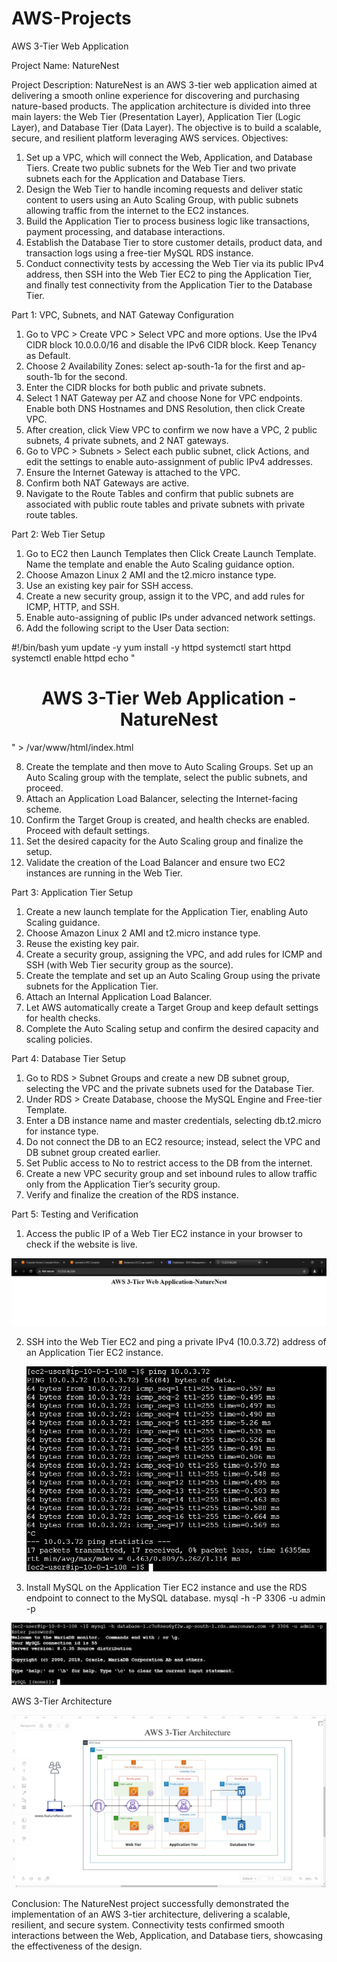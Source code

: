 # AWS-Projects
AWS 3-Tier Web Application

Project Name: NatureNest

Project Description:
NatureNest is an AWS 3-tier web application aimed at delivering a smooth online experience for discovering and purchasing nature-based products. The application architecture is divided into three main layers: the Web Tier (Presentation Layer), Application Tier (Logic Layer), and Database Tier (Data Layer). The objective is to build a scalable, secure, and resilient platform leveraging AWS services.
Objectives:
1.	Set up a VPC, which will connect the Web, Application, and Database Tiers. Create two public subnets for the Web Tier and two private subnets each for the Application and Database Tiers.
2.	Design the Web Tier to handle incoming requests and deliver static content to users using an Auto Scaling Group, with public subnets allowing traffic from the internet to the EC2 instances.
3.	Build the Application Tier to process business logic like transactions, payment processing, and database interactions.
4.	Establish the Database Tier to store customer details, product data, and transaction logs using a free-tier MySQL RDS instance.
5.	Conduct connectivity tests by accessing the Web Tier via its public IPv4 address, then SSH into the Web Tier EC2 to ping the Application Tier, and finally test connectivity from the Application Tier to the Database Tier.
 
Part 1: VPC, Subnets, and NAT Gateway Configuration
1.	Go to VPC > Create VPC > Select VPC and more options. Use the IPv4 CIDR block 10.0.0.0/16 and disable the IPv6 CIDR block. Keep Tenancy as Default.
2.	Choose 2 Availability Zones: select ap-south-1a for the first and ap-south-1b for the second.
3.	Enter the CIDR blocks for both public and private subnets.
4.	Select 1 NAT Gateway per AZ and choose None for VPC endpoints. Enable both DNS Hostnames and DNS Resolution, then click Create VPC.
5.	After creation, click View VPC to confirm we now have a VPC, 2 public subnets, 4 private subnets, and 2 NAT gateways.
6.	Go to VPC > Subnets > Select each public subnet, click Actions, and edit the settings to enable auto-assignment of public IPv4 addresses.
7.	Ensure the Internet Gateway is attached to the VPC.
8.	Confirm both NAT Gateways are active.
9.	Navigate to the Route Tables and confirm that public subnets are associated with public route tables and private subnets with private route tables.
 
Part 2: Web Tier Setup
1.	Go to EC2 then Launch Templates then Click Create Launch Template. Name the template and enable the Auto Scaling guidance option.
2.	Choose Amazon Linux 2 AMI and the t2.micro instance type.
3.	Use an existing key pair for SSH access.
4.	Create a new security group, assign it to the VPC, and add rules for ICMP, HTTP, and SSH.
5.	Enable auto-assigning of public IPs under advanced network settings.
6.	Add the following script to the User Data section:
   
#!/bin/bash
yum update -y
yum install -y httpd
systemctl start httpd
systemctl enable httpd
echo "<center><h1> AWS 3-Tier Web Application - NatureNest</h1></center>" > /var/www/html/index.html

8.	Create the template and then move to Auto Scaling Groups. Set up an Auto Scaling group with the template, select the public subnets, and proceed.
9.	Attach an Application Load Balancer, selecting the Internet-facing scheme.
10.	Confirm the Target Group is created, and health checks are enabled. Proceed with default settings.
11.	Set the desired capacity for the Auto Scaling group and finalize the setup.
12.	Validate the creation of the Load Balancer and ensure two EC2 instances are running in the Web Tier.
 
Part 3: Application Tier Setup
1.	Create a new launch template for the Application Tier, enabling Auto Scaling guidance.
2.	Choose Amazon Linux 2 AMI and t2.micro instance type.
3.	Reuse the existing key pair.
4.	Create a security group, assigning the VPC, and add rules for ICMP and SSH (with Web Tier security group as the source).
5.	Create the template and set up an Auto Scaling Group using the private subnets for the Application Tier.
6.	Attach an Internal Application Load Balancer.
7.	Let AWS automatically create a Target Group and keep default settings for health checks.
8.	Complete the Auto Scaling setup and confirm the desired capacity and scaling policies.
 
Part 4: Database Tier Setup
1.	Go to RDS > Subnet Groups and create a new DB subnet group, selecting the VPC and the private subnets used for the Database Tier.
2.	Under RDS > Create Database, choose the MySQL Engine and Free-tier Template.
3.	Enter a DB instance name and master credentials, selecting db.t2.micro for instance type.
4.	Do not connect the DB to an EC2 resource; instead, select the VPC and DB subnet group created earlier.
5.	Set Public access to No to restrict access to the DB from the internet.
6.	Create a new VPC security group and set inbound rules to allow traffic only from the Application Tier’s security group.
7.	Verify and finalize the creation of the RDS instance.
 
Part 5: Testing and Verification
1.	Access the public IP of a Web Tier EC2 instance in your browser to check if the website is live.
   
   ![1](https://github.com/Pranav-2727/AWS-Projects/blob/main/3-Tier%20Web%20Application/1.jpg)


      
2.  SSH into the Web Tier EC2 and ping a private IPv4 (10.0.3.72) address of an Application Tier EC2 instance.

    ![2](https://github.com/Pranav-2727/AWS-Projects/blob/main/3-Tier%20Web%20Application/2.jpg)

 

3.	Install MySQL on the Application Tier EC2 instance and use the RDS endpoint to connect to the MySQL database.
mysql -h <RDS-Endpoint> -P 3306 -u admin -p

   ![3](https://github.com/Pranav-2727/AWS-Projects/blob/main/3-Tier%20Web%20Application/3.jpg)


        
 AWS 3-Tier Architecture
 
 ![4](https://github.com/Pranav-2727/AWS-Projects/blob/main/3-Tier%20Web%20Application/4.jpg)



Conclusion:
The NatureNest project successfully demonstrated the implementation of an AWS 3-tier architecture, delivering a scalable, resilient, and secure system. Connectivity tests confirmed smooth interactions between the Web, Application, and Database tiers, showcasing the effectiveness of the design.
